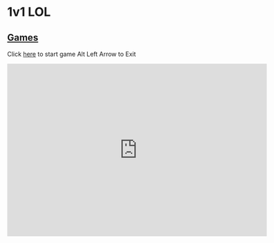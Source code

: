 # 1v1 LOL
## [Games](https://gatorgamer.github.io/games)

Click [here](https://gatorgamer.github.io/htmlfiles/1v1lol.html) to start game
Alt Left Arrow to Exit

<iframe src="https://tlk.io/gatorgamerpublicchat" style="border:0px #ffffff none;" name="Chat" scrolling="yes" frameborder="0" marginheight="0px" marginwidth="0px" height="400px" width="600px" allowfullscreen></iframe>
